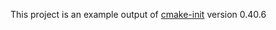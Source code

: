This project is an example output of
[cmake-init](https://github.com/friendlyanon/cmake-init) version 0.40.6
